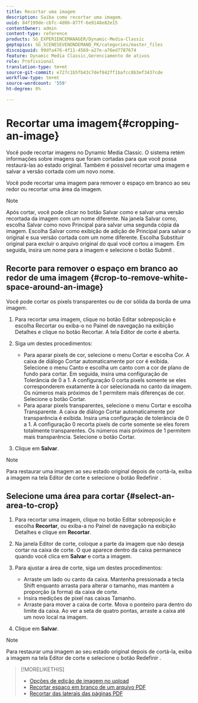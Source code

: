 ```yaml
---
title: Recortar uma imagem
description: Saiba como recortar uma imagem.
uuid: 84f199de-cbfc-4d06-877f-6e9148e82e15
contentOwner: admin
content-type: reference
products: SG_EXPERIENCEMANAGER/Dynamic-Media-Classic
geptopics: SG_SCENESEVENONDEMAND_PK/categories/master_files
discoiquuid: 99dfa476-4f11-4569-a27e-a76ed7787674
feature: Dynamic Media Classic,Gerenciamento de ativos
role: Profissional
translation-type: tm+mt
source-git-commit: e727c1b5fb43c7def842ff1bafcc8b3ef3437cde
workflow-type: tm+mt
source-wordcount: '559'
ht-degree: 0%

---
```



# Recortar uma imagem{#cropping-an-image}

Você pode recortar imagens no Dynamic Media Classic. O sistema retém informações sobre imagens que foram cortadas para que você possa restaurá-las ao estado original. Também é possível recortar uma imagem e salvar a versão cortada com um novo nome.

Você pode recortar uma imagem para remover o espaço em branco ao seu redor ou recortar uma área da imagem.

>[!NOTE]
>
>Após cortar, você pode clicar no botão Salvar como e salvar uma versão recortada da imagem com um nome diferente. Na janela Salvar como, escolha Salvar como novo Principal para salvar uma segunda cópia da imagem. Escolha Salvar como exibição de adição de Principal para salvar o original e sua versão cortada com um nome diferente. Escolha Substituir original para excluir o arquivo original do qual você cortou a imagem. Em seguida, insira um nome para a imagem e selecione o botão Submit .

## Recorte para remover o espaço em branco ao redor de uma imagem {#crop-to-remove-white-space-around-an-image}

Você pode cortar os pixels transparentes ou de cor sólida da borda de uma imagem.

1. Para recortar uma imagem, clique no botão Editar sobreposição e escolha Recortar ou exiba-o no Painel de navegação na exibição Detalhes e clique no botão Recortar. A tela Editor de corte é aberta.
1. Siga um destes procedimentos:

   * Para aparar pixels de cor, selecione o menu Cortar e escolha Cor. A caixa de diálogo Cortar automaticamente por cor é exibida. Selecione o menu Canto e escolha um canto com a cor de plano de fundo para cortar. Em seguida, insira uma configuração de Tolerância de 0 a 1. A configuração 0 corta pixels somente se eles corresponderem exatamente à cor selecionada no canto da imagem. Os números mais próximos de 1 permitem mais diferenças de cor. Selecione o botão Cortar.
   * Para aparar pixels transparentes, selecione o menu Cortar e escolha Transparente. A caixa de diálogo Cortar automaticamente por transparência é exibida. Insira uma configuração de tolerância de 0 a 1. A configuração 0 recorta pixels de corte somente se eles forem totalmente transparentes. Os números mais próximos de 1 permitem mais transparência. Selecione o botão Cortar.

1. Clique em **Salvar**.

>[!NOTE]
>
>Para restaurar uma imagem ao seu estado original depois de cortá-la, exiba a imagem na tela Editor de corte e selecione o botão Redefinir .

## Selecione uma área para cortar {#select-an-area-to-crop}

1. Para recortar uma imagem, clique no botão Editar sobreposição e escolha **Recortar**, ou exiba-a no Painel de navegação na exibição Detalhes e clique em **Recortar**.

1. Na janela Editor de corte, coloque a parte da imagem que não deseja cortar na caixa de corte. O que aparece dentro da caixa permanece quando você clica em **Salvar** e corta a imagem.
1. Para ajustar a área de corte, siga um destes procedimentos:

   * Arraste um lado ou canto da caixa. Mantenha pressionada a tecla Shift enquanto arrasta para alterar o tamanho, mas mantém a proporção (a forma) da caixa de corte.
   * Insira medições de pixel nas caixas Tamanho.
   * Arraste para mover a caixa de corte. Mova o ponteiro para dentro do limite da caixa. Ao ver a seta de quatro pontas, arraste a caixa até um novo local na imagem.

1. Clique em **Salvar**.

>[!NOTE]
>
>Para restaurar uma imagem ao seu estado original depois de cortá-la, exiba a imagem na tela Editor de corte e selecione o botão Redefinir .

>[!MORELIKETHIS]
>
>* [Opções de edição de imagem no upload](image-editing-options-upload.md#image-editing-options-at-upload)
>* [Recortar espaço em branco de um arquivo PDF](pdfs.md#cropping_white_space_from_a_pdf_file)
>* [Recortar das laterais das páginas PDF](pdfs.md#cropping_from_the_sides_of_pdf_pages)

